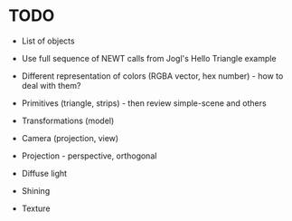 TODO
====

* List of objects

* Use full sequence of NEWT calls from Jogl's Hello Triangle example
* Different representation of colors (RGBA vector, hex number) - how to deal with them?
* Primitives (triangle, strips) - then review simple-scene and others 

* Transformations (model)
* Camera (projection, view)
* Projection - perspective, orthogonal

* Diffuse light
* Shining

* Texture
